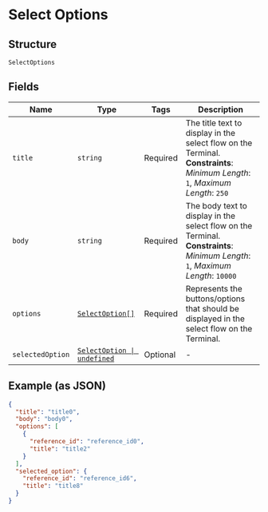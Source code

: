 <!-- Optimized: 2025-10-06 -->
<!-- RPM: 1.6.2.1.1.6.2.1_select-options_20251006 -->
<!-- Session: E2E RPM DNA Application -->
<!-- AOM: RND (Reggie & Dro) -->
<!-- COI: TECHNOLOGY -->
<!-- RPM: HIGH -->
<!-- ACTION: BUILD -->


# Select Options

## Structure

`SelectOptions`

## Fields

| Name | Type | Tags | Description |
|  --- | --- | --- | --- |
| `title` | `string` | Required | The title text to display in the select flow on the Terminal.<br>**Constraints**: *Minimum Length*: `1`, *Maximum Length*: `250` |
| `body` | `string` | Required | The body text to display in the select flow on the Terminal.<br>**Constraints**: *Minimum Length*: `1`, *Maximum Length*: `10000` |
| `options` | [`SelectOption[]`](../../doc/models/select-option.md) | Required | Represents the buttons/options that should be displayed in the select flow on the Terminal. |
| `selectedOption` | [`SelectOption \| undefined`](../../doc/models/select-option.md) | Optional | - |

## Example (as JSON)

```json
{
  "title": "title0",
  "body": "body0",
  "options": [
    {
      "reference_id": "reference_id0",
      "title": "title2"
    }
  ],
  "selected_option": {
    "reference_id": "reference_id6",
    "title": "title8"
  }
}
```
